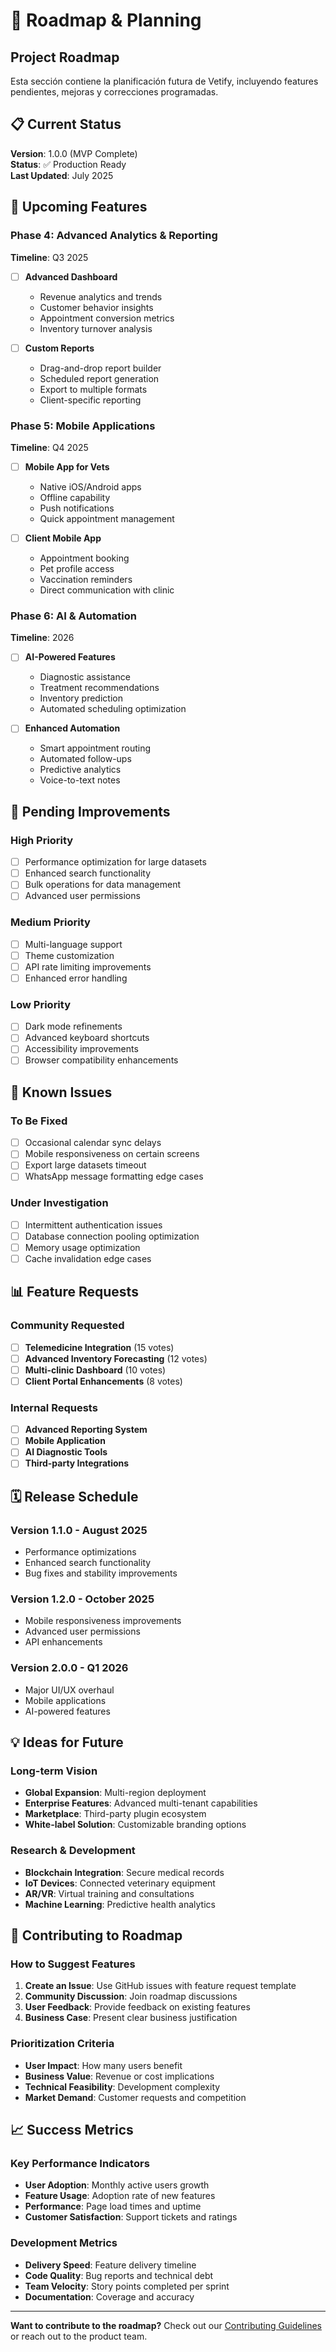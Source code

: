 # 🔮 Roadmap & Planning

## Project Roadmap

Esta sección contiene la planificación futura de Vetify, incluyendo features pendientes, mejoras y correcciones programadas.

## 📋 Current Status

**Version**: 1.0.0 (MVP Complete)  
**Status**: ✅ Production Ready  
**Last Updated**: July 2025

## 🎯 Upcoming Features

### Phase 4: Advanced Analytics & Reporting
**Timeline**: Q3 2025

- [ ] **Advanced Dashboard**
  - Revenue analytics and trends
  - Customer behavior insights
  - Appointment conversion metrics
  - Inventory turnover analysis

- [ ] **Custom Reports**
  - Drag-and-drop report builder
  - Scheduled report generation
  - Export to multiple formats
  - Client-specific reporting

### Phase 5: Mobile Applications
**Timeline**: Q4 2025

- [ ] **Mobile App for Vets**
  - Native iOS/Android apps
  - Offline capability
  - Push notifications
  - Quick appointment management

- [ ] **Client Mobile App**
  - Appointment booking
  - Pet profile access
  - Vaccination reminders
  - Direct communication with clinic

### Phase 6: AI & Automation
**Timeline**: 2026

- [ ] **AI-Powered Features**
  - Diagnostic assistance
  - Treatment recommendations
  - Inventory prediction
  - Automated scheduling optimization

- [ ] **Enhanced Automation**
  - Smart appointment routing
  - Automated follow-ups
  - Predictive analytics
  - Voice-to-text notes

## 🔧 Pending Improvements

### High Priority
- [ ] Performance optimization for large datasets
- [ ] Enhanced search functionality
- [ ] Bulk operations for data management
- [ ] Advanced user permissions

### Medium Priority
- [ ] Multi-language support
- [ ] Theme customization
- [ ] API rate limiting improvements
- [ ] Enhanced error handling

### Low Priority
- [ ] Dark mode refinements
- [ ] Advanced keyboard shortcuts
- [ ] Accessibility improvements
- [ ] Browser compatibility enhancements

## 🐛 Known Issues

### To Be Fixed
- [ ] Occasional calendar sync delays
- [ ] Mobile responsiveness on certain screens
- [ ] Export large datasets timeout
- [ ] WhatsApp message formatting edge cases

### Under Investigation
- [ ] Intermittent authentication issues
- [ ] Database connection pooling optimization
- [ ] Memory usage optimization
- [ ] Cache invalidation edge cases

## 📊 Feature Requests

### Community Requested
- [ ] **Telemedicine Integration** (15 votes)
- [ ] **Advanced Inventory Forecasting** (12 votes)  
- [ ] **Multi-clinic Dashboard** (10 votes)
- [ ] **Client Portal Enhancements** (8 votes)

### Internal Requests
- [ ] **Advanced Reporting System**
- [ ] **Mobile Application**
- [ ] **AI Diagnostic Tools**
- [ ] **Third-party Integrations**

## 🗓️ Release Schedule

### Version 1.1.0 - August 2025
- Performance optimizations
- Enhanced search functionality
- Bug fixes and stability improvements

### Version 1.2.0 - October 2025
- Mobile responsiveness improvements
- Advanced user permissions
- API enhancements

### Version 2.0.0 - Q1 2026
- Major UI/UX overhaul
- Mobile applications
- AI-powered features

## 💡 Ideas for Future

### Long-term Vision
- **Global Expansion**: Multi-region deployment
- **Enterprise Features**: Advanced multi-tenant capabilities
- **Marketplace**: Third-party plugin ecosystem
- **White-label Solution**: Customizable branding options

### Research & Development
- **Blockchain Integration**: Secure medical records
- **IoT Devices**: Connected veterinary equipment
- **AR/VR**: Virtual training and consultations
- **Machine Learning**: Predictive health analytics

## 🤝 Contributing to Roadmap

### How to Suggest Features
1. **Create an Issue**: Use GitHub issues with feature request template
2. **Community Discussion**: Join roadmap discussions
3. **User Feedback**: Provide feedback on existing features
4. **Business Case**: Present clear business justification

### Prioritization Criteria
- **User Impact**: How many users benefit
- **Business Value**: Revenue or cost implications
- **Technical Feasibility**: Development complexity
- **Market Demand**: Customer requests and competition

## 📈 Success Metrics

### Key Performance Indicators
- **User Adoption**: Monthly active users growth
- **Feature Usage**: Adoption rate of new features
- **Performance**: Page load times and uptime
- **Customer Satisfaction**: Support tickets and ratings

### Development Metrics
- **Delivery Speed**: Feature delivery timeline
- **Code Quality**: Bug reports and technical debt
- **Team Velocity**: Story points completed per sprint
- **Documentation**: Coverage and accuracy

---

**Want to contribute to the roadmap?** Check out our [Contributing Guidelines](../development/README.md#contributing) or reach out to the product team.
